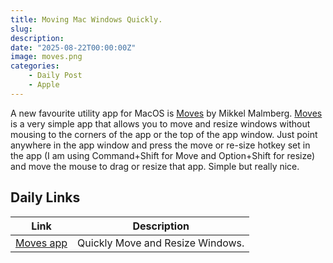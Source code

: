 ```yaml
---
title: Moving Mac Windows Quickly.
slug: 
description: 
date: "2025-08-22T00:00:00Z"
image: moves.png
categories:
    - Daily Post
    - Apple
---
```

A new favourite utility app for MacOS is [Moves](https://mikkelmalmberg.com/moves) by Mikkel Malmberg. [Moves](https://mikkelmalmberg.com/moves) is a very simple app that allows you to move and resize windows without mousing to the corners of the app or the top of the app window. Just point anywhere in the app window and press the move or re-size hotkey set in the app (I am using Command+Shift for Move and Option+Shift for resize) and move the mouse to drag or resize that app. Simple but really nice.

## Daily Links

|Link|Description|
|--------|----|
|[Moves app](https://mikkelmalmberg.com/moves)|Quickly Move and Resize Windows.|
